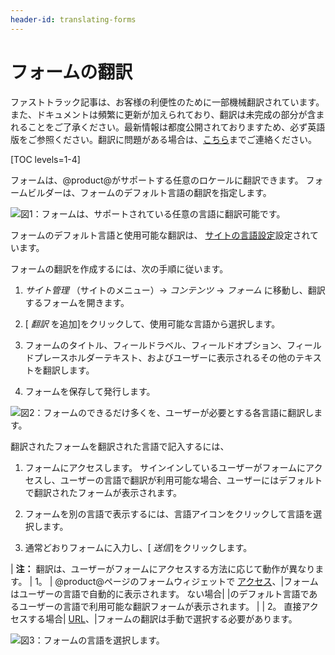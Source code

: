 ```yaml
---
header-id: translating-forms
---
```


# フォームの翻訳

<p class="alert alert-info"><span class="wysiwyg-color-blue120">ファストトラック記事は、お客様の利便性のために一部機械翻訳されています。また、ドキュメントは頻繁に更新が加えられており、翻訳は未完成の部分が含まれることをご了承ください。最新情報は都度公開されておりますため、必ず英語版をご参照ください。翻訳に問題がある場合は、<a href="mailto:support-content-jp@liferay.com">こちら</a>までご連絡ください。</span></p>

[TOC levels=1-4]

フォームは、@product@がサポートする任意のロケールに翻訳できます。 フォームビルダーは、フォームのデフォルト言語の翻訳を指定します。

![図1：フォームは、サポートされている任意の言語に翻訳可能です。](../../images/forms-translate1.png)

フォームのデフォルト言語と使用可能な翻訳は、 [サイトの言語設定](/docs/7-1/user/-/knowledge_base/u/social-settings-and-languages#languages)設定されています。

フォームの翻訳を作成するには、次の手順に従います。

1.  *サイト管理* （サイトのメニュー）→ *コンテンツ* → *フォーム* に移動し、翻訳するフォームを開きます。

2.  [ *翻訳* を追加]をクリックして、使用可能な言語から選択します。

3.  フォームのタイトル、フィールドラベル、フィールドオプション、フィールドプレースホルダーテキスト、およびユーザーに表示されるその他のテキストを翻訳します。

4.  フォームを保存して発行します。

![図2：フォームのできるだけ多くを、ユーザーが必要とする各言語に翻訳します。](../../images/forms-translate2.png)

翻訳されたフォームを翻訳された言語で記入するには、

1.  フォームにアクセスします。 サインインしているユーザーがフォームにアクセスし、ユーザーの言語で翻訳が利用可能な場合、ユーザーにはデフォルトで翻訳されたフォームが表示されます。

2.  フォームを別の言語で表示するには、言語アイコンをクリックして言語を選択します。

3.  通常どおりフォームに入力し、[ *送信*]をクリックします。

| **注：** 翻訳は、ユーザーがフォームにアクセスする方法に応じて動作が異なります。 | 1。 | @product@ページのフォームウィジェットで [アクセス](/docs/7-1/user/-/knowledge_base/u/creating-and-managing-forms#accessing-forms)、|フォームはユーザーの言語で自動的に表示されます。 ない場合| |のデフォルト言語であるユーザーの言語で利用可能な翻訳フォームが表示されます。 | | 2。 直接アクセスする場合| [URL](/docs/7-1/user/-/knowledge_base/u/creating-and-managing-forms#accessing-forms)、|フォームの翻訳は手動で選択する必要があります。

![図3：フォームの言語を選択します。](../../images/forms-translate3.png)
